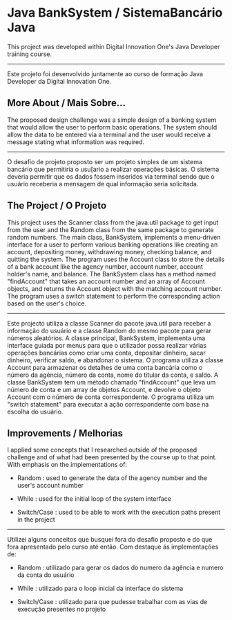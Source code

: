 # Java BankSystem / SistemaBancário Java

This project was developed within Digital Innovation One's Java Developer training course.

----------

Este projeto foi desenvolvido juntamente ao curso de formação Java Developer da Digital Innovation One.

## More About / Mais Sobre...
The proposed design challenge was a simple design of a banking system that would allow the user to perform basic operations.
The system should allow the data to be entered via a terminal and the user would receive a message stating what information was required.

----------------------

O desafio de projeto proposto ser um projeto simples de um sistema bancário que permitiria o usu[ario a realizar operações básicas.
O sistema deveria permitir que os dados fossem inseridos via terminal sendo que o usuário receberia a mensagem de qual informação seria solicitada.


## The Project / O Projeto

This project uses the Scanner class from the java.util package to get input from the user and the Random class from the same package to generate random numbers. The main class, BankSystem, implements a menu-driven interface for a user to perform various banking operations like creating an account, depositing money, withdrawing money, checking balance, and quitting the system. The program uses the Account class to store the details of a bank account like the agency number, account number, account holder's name, and balance. The BankSystem class has a method named "findAccount" that takes an account number and an array of Account objects, and returns the Account object with the matching account number. The program uses a switch statement to perform the corresponding action based on the user's choice.

-------------------------

Este projecto utiliza a classe Scanner do pacote java.util para receber a informação do usuário e a classe Random do mesmo pacote para gerar números aleatórios. A classe principal, BankSystem, implementa uma interface guiada por menus para que o utilizador possa realizar várias operações bancárias como criar uma conta, depositar dinheiro, sacar dinheiro, verificar saldo, e abandonar o sistema. O programa utiliza a classe Account para armazenar os detalhes de uma conta bancária como o número da agência, número da conta, nome do titular da conta, e saldo. A classe BankSystem tem um método chamado "findAccount" que leva um número de conta e um array de objetos Account, e devolve o objeto Account com o número de conta correspondente. O programa utiliza um "switch statement" para executar a ação correspondente com base na escolha do usuário.

## Improvements / Melhorias

I applied some concepts that I researched outside of the proposed challenge and of what had been presented by the course up to that point. With emphasis on the implementations of:

- Random : used to generate the data of the agency number and the user's account number 

- While : used for the initial loop of the system interface

- Switch/Case : used to be able to work with the execution paths present in the project

---------------------------------------------------------------

Utilizei alguns conceitos que busquei fora do desafio proposto e do que fora apresentado pelo curso até então. Com destaque ás implementações de:

- Random : utilizado para gerar os dados do numero da agência e numero da conta do usuário 

- While  : utilizado para o loop inicial da interface do sistema

- Switch/Case  : utilizado para que pudesse trabalhar com as vias de execução presentes no projeto





